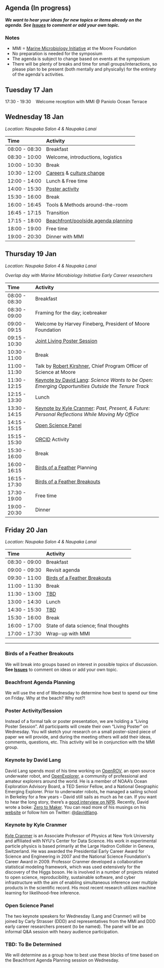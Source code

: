 ## Agenda (In progress)

_**We want to hear your ideas for new topics or items already on the agenda. See [Issues](https://github.com/DDD-Moore/early-career-hawaii/issues) to comment or add your own topic.**_

### Notes

- MMI = [Marine Microbiology Initiative](https://www.moore.org/programs/science/marine-microbiology-initiative) at the Moore Foundation
- No preparation is needed for the symposium
- The agenda is subject to change based on events at the symposium
- There will be plenty of breaks and time for small groups/interactions, so please plan to be present (both mentally and physically) for the entirety of the agenda's activities.

## Tuesday 17 Jan 

17:30 - 19:30 &nbsp;&nbsp;&nbsp;Welcome reception with MMI @ Paniolo Ocean Terrace

## Wednesday 18 Jan  

_Location: Naupaka Salon 4 & Naupaka Lanai_

|Time|Activity|
|:---|:-----|
| 08:00 - 08:30 | Breakfast |
| 08:30 - 10:00 | Welcome, introductions, logistics |
| 10:00 - 10:30 | Break |
| 10:30 - 12:00 | [Careers](https://github.com/DDD-Moore/early-career-hawaii/issues/10) & [culture change](https://github.com/DDD-Moore/early-career-hawaii/issues/4) |
| 12:00 - 14:00	| Lunch & Free time  |
| 14:00 - 15:30 | [Poster activity](#poster) |
| 15:30 - 16:00 | Break |
| 16:00 - 16:45 | Tools & Methods around-the-room |
| 16:45 - 17:15 | Transition
| 17:15 - 18:00 | [Beachfront/poolside agenda planning](#beach) |
| 18:00 - 19:00 |Free time |
| 19:00 - 20:30 | Dinner with MMI |

## Thursday 19 Jan 

_Location: Naupaka Salon 4 & Naupaka Lanai_

_Overlap day with Marine Microbiology Initiative Early Career researchers_

|Time|Activity|
|:---|:-----|
| 08:00 - 08:30 | Breakfast|
| 08:30 - 09:00 | Framing for the day; icebreaker |
| 09:00 - 09:15 | Welcome by Harvey Fineberg, President of Moore Foundation  |
| 09:15 - 10:30 | [Joint Living Poster Session](#poster)|
| 10:30 - 11:00 | Break|
| 11:00 - 11:30 | Talk by [Robert Kirshner](https://en.wikipedia.org/wiki/Robert_Kirshner), Chief Program Officer of Science at Moore|
| 11:30 - 12:15 | [Keynote by David Lang](#Lang): _Science Wants to be Open: Emerging Opportunities Outside the Tenure Track_|
| 12:15 - 13:30	| Lunch|
| 13:30 - 14:15 | [Keynote by Kyle Cranmer](#Cranmer): _Past, Present, & Future: Personal Reflections While Moving My Office_|
| 14:15 - 15:15 | [Open Science Panel](#panel)|
| 15:15 - 15:30 | [ORCID](http://orcid.org) Activity|
| 15:30 - 16:00 | Break |
| 16:00 - 16:15 | [Birds of a Feather](#bof) Planning|
| 16:15 - 17:30 | [Birds of a Feather Breakouts](#bof)|
| 17:30 - 19:00 | Free time |
| 19:00 - 20:30 | Dinner|

## Friday 20 Jan

_Location: Naupaka Salon 4 & Naupaka Lanai_

|Time|Activity|
|:---|:-----|
| 08:30 - 09:00 | Breakfast|
| 09:00 - 09:30 | Revisit agenda|
| 09:30 - 11:00 | [Birds of a Feather Breakouts](#bof)|
| 11:00 - 11:30 | Break|
| 11:30 - 13:00 | [TBD](#tbd)|
| 13:00 - 14:30 | Lunch|
| 14:30 - 15:30 | [TBD](#tbd)|
| 15:30 - 16:00 | Break|
| 16:00 - 17:00 | State of data science; final thoughts|
| 17:00 - 17:30 | Wrap-up with MMI|


---

<a name="bof"></a>
### Birds of a Feather Breakouts 

We will break into groups based on interest in possible topics of discussion. **See [Issues](https://github.com/DDD-Moore/early-career-hawaii/issues)** to comment on ideas or add your own topic.

<a name="beach"></a>
### Beachfront Agenda Planning 

We will use the end of Wednesday to determine how best to spend our time on Friday. Why at the beach? Why not?!

<a name="poster"></a>
### Poster Activity/Session 

Instead of a formal talk or poster presentation, we are holding a “Living Poster Session”. All participants will create their own “Living Poster” on Wednesday. You will sketch your research on a small poster-sized piece of paper we will provide, and during the meeting others will add their ideas, comments, questions, etc. This activity will be in conjunction with the MMI group.

<a name="Lang"></a>
### Keynote by David Lang

David Lang spends most of his time working on [OpenROV](http://www.openrov.com/), an open source underwater robot, and [OpenExplorer](https://www.openexplorer.com/home), a community of professional and amateur explorers around the world. He is a member of NOAA’s Ocean Exploration Advisory Board, a TED Senior Fellow, and a National Geographic Emerging Explorer. Prior to underwater robots, he managed a sailing school in Berkeley for a few years – David still sails as much as he can. If you want to hear the long story, there’s a [good interview on NPR](http://www.npr.org/2015/10/23/449202146/how-can-we-open-source-exploring-our-oceans). Recently, David wrote a boke: [Zero to Maker](https://www.amazon.com/Zero-Maker-Learn-Enough-Anything/dp/1449356435). You can read more of his musings on his [website](http://www.davidtlang.com/) or follow him on Twitter: [@davidtlang](https://twitter.com/davidtlang).

<a name="Cranmer"></a>
### Keynote by Kyle Cranmer

[Kyle Cranmer](http://physics.as.nyu.edu/object/kylecranmer.html) is an Associate Professor of Physics at New York University and affiliated with NYU's Center for Data Science. His work in experimental particle physics is based primarily at the Large Hadron Collider in Geneva, Switzerland. He was awarded the Presidential Early Career Award for Science and Engineering in 2007 and the National Science Foundation's Career Award in 2009. Professor Cranmer developed a collaborative statistical modeling framework, which was used extensively for the discovery of the Higgs boson. He is involved in a number of projects related to open science, reproducibility, sustainable software, and cyber infrastructure with the aim of enabling simultaneous inference over multiple products in the scientific record. His most recent research utilizes machine learning for likelihood-free inference. 


<a name="panel"></a>
### Open Science Panel

The two keynote speakers for Wednesday (Lang and Cranmer) will be joined by Carly Strasser (DDD) and representatives from the MMI and DDD early career researchers present (to be named). The panel will be an informal Q&A session with heavy audience participation.

### TBD: To Be Determined <a name="tbd"></a>

We will determine as a group how to best use these blocks of time based on the Beachfront Agenda Planning session on Wednesday.
